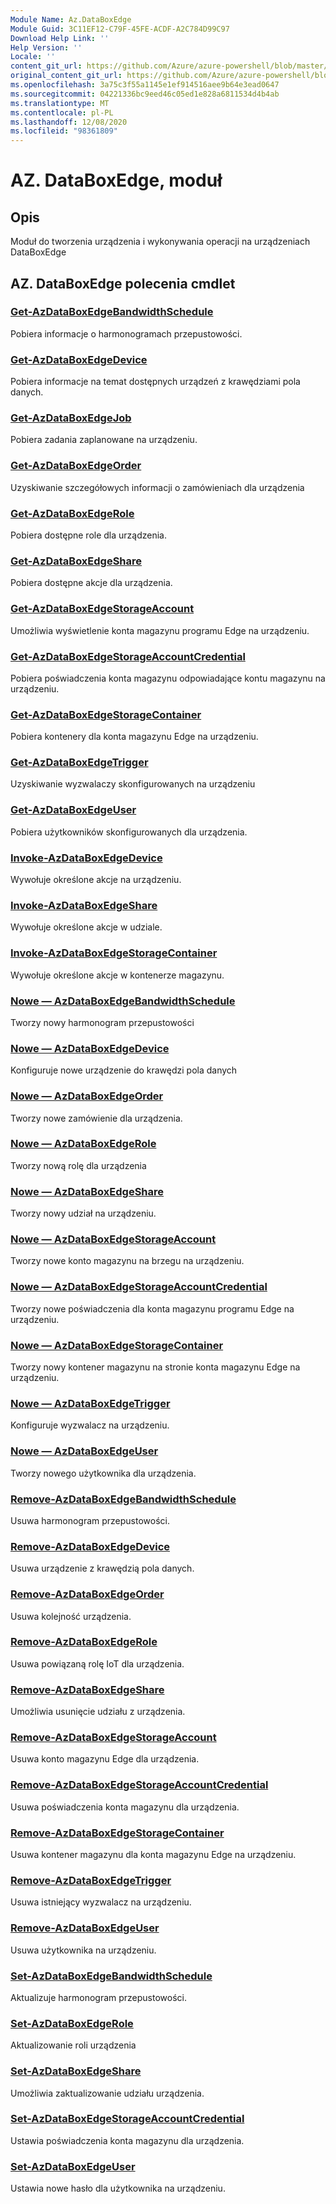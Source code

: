 ```yaml
---
Module Name: Az.DataBoxEdge
Module Guid: 3C11EF12-C79F-45FE-ACDF-A2C784D99C97
Download Help Link: ''
Help Version: ''
Locale: ''
content_git_url: https://github.com/Azure/azure-powershell/blob/master/src/DataBoxEdge/DataBoxEdge/help/Az.DataBoxEdge.md
original_content_git_url: https://github.com/Azure/azure-powershell/blob/master/src/DataBoxEdge/DataBoxEdge/help/Az.DataBoxEdge.md
ms.openlocfilehash: 3a75c3f55a1145e1ef914516aee9b64e3ead0647
ms.sourcegitcommit: 04221336bc9eed46c05ed1e828a6811534d4b4ab
ms.translationtype: MT
ms.contentlocale: pl-PL
ms.lasthandoff: 12/08/2020
ms.locfileid: "98361809"
---
```

# AZ. DataBoxEdge, moduł
## Opis
Moduł do tworzenia urządzenia i wykonywania operacji na urządzeniach DataBoxEdge

## AZ. DataBoxEdge polecenia cmdlet
### [Get-AzDataBoxEdgeBandwidthSchedule](Get-AzDataBoxEdgeBandwidthSchedule.md)
Pobiera informacje o harmonogramach przepustowości.

### [Get-AzDataBoxEdgeDevice](Get-AzDataBoxEdgeDevice.md)
Pobiera informacje na temat dostępnych urządzeń z krawędziami pola danych.

### [Get-AzDataBoxEdgeJob](Get-AzDataBoxEdgeJob.md)
Pobiera zadania zaplanowane na urządzeniu.

### [Get-AzDataBoxEdgeOrder](Get-AzDataBoxEdgeOrder.md)
Uzyskiwanie szczegółowych informacji o zamówieniach dla urządzenia

### [Get-AzDataBoxEdgeRole](Get-AzDataBoxEdgeRole.md)
Pobiera dostępne role dla urządzenia.

### [Get-AzDataBoxEdgeShare](Get-AzDataBoxEdgeShare.md)
Pobiera dostępne akcje dla urządzenia.

### [Get-AzDataBoxEdgeStorageAccount](Get-AzDataBoxEdgeStorageAccount.md)
Umożliwia wyświetlenie konta magazynu programu Edge na urządzeniu.

### [Get-AzDataBoxEdgeStorageAccountCredential](Get-AzDataBoxEdgeStorageAccountCredential.md)
Pobiera poświadczenia konta magazynu odpowiadające kontu magazynu na urządzeniu.

### [Get-AzDataBoxEdgeStorageContainer](Get-AzDataBoxEdgeStorageContainer.md)
Pobiera kontenery dla konta magazynu Edge na urządzeniu.

### [Get-AzDataBoxEdgeTrigger](Get-AzDataBoxEdgeTrigger.md)
Uzyskiwanie wyzwalaczy skonfigurowanych na urządzeniu
 

### [Get-AzDataBoxEdgeUser](Get-AzDataBoxEdgeUser.md)
Pobiera użytkowników skonfigurowanych dla urządzenia.

### [Invoke-AzDataBoxEdgeDevice](Invoke-AzDataBoxEdgeDevice.md)
Wywołuje określone akcje na urządzeniu.

### [Invoke-AzDataBoxEdgeShare](Invoke-AzDataBoxEdgeShare.md)
Wywołuje określone akcje w udziale.

### [Invoke-AzDataBoxEdgeStorageContainer](Invoke-AzDataBoxEdgeStorageContainer.md)
Wywołuje określone akcje w kontenerze magazynu.

### [Nowe — AzDataBoxEdgeBandwidthSchedule](New-AzDataBoxEdgeBandwidthSchedule.md)
Tworzy nowy harmonogram przepustowości

### [Nowe — AzDataBoxEdgeDevice](New-AzDataBoxEdgeDevice.md)
Konfiguruje nowe urządzenie do krawędzi pola danych

### [Nowe — AzDataBoxEdgeOrder](New-AzDataBoxEdgeOrder.md)
Tworzy nowe zamówienie dla urządzenia.

### [Nowe — AzDataBoxEdgeRole](New-AzDataBoxEdgeRole.md)
Tworzy nową rolę dla urządzenia

### [Nowe — AzDataBoxEdgeShare](New-AzDataBoxEdgeShare.md)
Tworzy nowy udział na urządzeniu.

### [Nowe — AzDataBoxEdgeStorageAccount](New-AzDataBoxEdgeStorageAccount.md)
Tworzy nowe konto magazynu na brzegu na urządzeniu.

### [Nowe — AzDataBoxEdgeStorageAccountCredential](New-AzDataBoxEdgeStorageAccountCredential.md)
Tworzy nowe poświadczenia dla konta magazynu programu Edge na urządzeniu.

### [Nowe — AzDataBoxEdgeStorageContainer](New-AzDataBoxEdgeStorageContainer.md)
Tworzy nowy kontener magazynu na stronie konta magazynu Edge na urządzeniu.

### [Nowe — AzDataBoxEdgeTrigger](New-AzDataBoxEdgeTrigger.md)
Konfiguruje wyzwalacz na urządzeniu.

### [Nowe — AzDataBoxEdgeUser](New-AzDataBoxEdgeUser.md)
Tworzy nowego użytkownika dla urządzenia.

### [Remove-AzDataBoxEdgeBandwidthSchedule](Remove-AzDataBoxEdgeBandwidthSchedule.md)
Usuwa harmonogram przepustowości.

### [Remove-AzDataBoxEdgeDevice](Remove-AzDataBoxEdgeDevice.md)
Usuwa urządzenie z krawędzią pola danych.

### [Remove-AzDataBoxEdgeOrder](Remove-AzDataBoxEdgeOrder.md)
Usuwa kolejność urządzenia.

### [Remove-AzDataBoxEdgeRole](Remove-AzDataBoxEdgeRole.md)
Usuwa powiązaną rolę IoT dla urządzenia.

### [Remove-AzDataBoxEdgeShare](Remove-AzDataBoxEdgeShare.md)
Umożliwia usunięcie udziału z urządzenia.

### [Remove-AzDataBoxEdgeStorageAccount](Remove-AzDataBoxEdgeStorageAccount.md)
Usuwa konto magazynu Edge dla urządzenia.

### [Remove-AzDataBoxEdgeStorageAccountCredential](Remove-AzDataBoxEdgeStorageAccountCredential.md)
Usuwa poświadczenia konta magazynu dla urządzenia.

### [Remove-AzDataBoxEdgeStorageContainer](Remove-AzDataBoxEdgeStorageContainer.md)
Usuwa kontener magazynu dla konta magazynu Edge na urządzeniu.

### [Remove-AzDataBoxEdgeTrigger](Remove-AzDataBoxEdgeTrigger.md)
Usuwa istniejący wyzwalacz na urządzeniu.

### [Remove-AzDataBoxEdgeUser](Remove-AzDataBoxEdgeUser.md)
Usuwa użytkownika na urządzeniu.

### [Set-AzDataBoxEdgeBandwidthSchedule](Set-AzDataBoxEdgeBandwidthSchedule.md)
Aktualizuje harmonogram przepustowości.

### [Set-AzDataBoxEdgeRole](Set-AzDataBoxEdgeRole.md)
Aktualizowanie roli urządzenia

### [Set-AzDataBoxEdgeShare](Set-AzDataBoxEdgeShare.md)
Umożliwia zaktualizowanie udziału urządzenia.

### [Set-AzDataBoxEdgeStorageAccountCredential](Set-AzDataBoxEdgeStorageAccountCredential.md)
Ustawia poświadczenia konta magazynu dla urządzenia.

### [Set-AzDataBoxEdgeUser](Set-AzDataBoxEdgeUser.md)
Ustawia nowe hasło dla użytkownika na urządzeniu.

